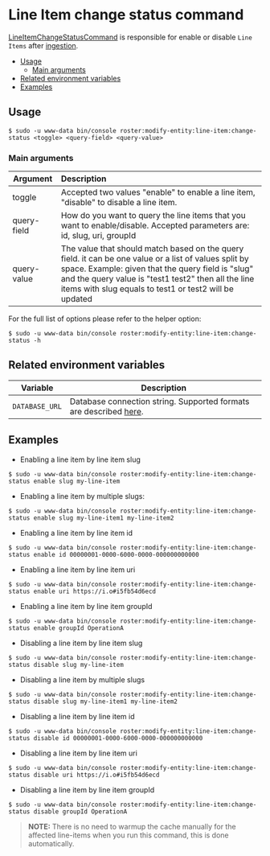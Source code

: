 # Line Item change status command

[LineItemChangeStatusCommand](../../src/Command/ModifyEntity/LineItem/LineItemChangeStatusCommand.php) is responsible for enable 
or disable `Line Items` after [ingestion](line-item-ingester-command.md).

- [Usage](#usage)
    - [Main arguments](#main-arguments)
- [Related environment variables](#related-environment-variables)
- [Examples](#examples)

## Usage
```shell script
$ sudo -u www-data bin/console roster:modify-entity:line-item:change-status <toggle> <query-field> <query-value>
```

### Main arguments

| Argument    | Description                                                                                                                                                                                                                                                                 |
| ------------|:----------------------------------------------------------------------------------------------------------------------------------------------------------------------------------------------------------------------------------------------------------------------------|
| toggle      | Accepted two values "enable" to enable a line item, "disable" to disable a line item.                                                                                                                                                                                       |
| query-field | How do you want to query the line items that you want to enable/disable. Accepted parameters are: id, slug, uri, groupId                                                                                                                                                    |
| query-value | The value that should match based on the query field. it can be one value or a list of values split by space. Example: given that the query field is "slug" and the query value is "test1 test2" then all the line items with slug equals to test1 or test2 will be updated |

For the full list of options please refer to the helper option:
```shell script
$ sudo -u www-data bin/console roster:modify-entity:line-item:change-status -h
```

## Related environment variables

| Variable | Description |
|----------|-------------|
| `DATABASE_URL` | Database connection string. Supported formats are described [here](https://www.doctrine-project.org/projects/doctrine-dbal/en/latest/reference/configuration.html#connecting-using-a-url). |

## Examples

- Enabling a line item by line item slug
```shell script
$ sudo -u www-data bin/console roster:modify-entity:line-item:change-status enable slug my-line-item
```
- Enabling a line item by multiple slugs:
 ```shell script
$ sudo -u www-data bin/console roster:modify-entity:line-item:change-status enable slug my-line-item1 my-line-item2
```
- Enabling a line item by line item id
```shell script
$ sudo -u www-data bin/console roster:modify-entity:line-item:change-status enable id 00000001-0000-6000-0000-000000000000
```
- Enabling a line item by line item uri
```shell script
$ sudo -u www-data bin/console roster:modify-entity:line-item:change-status enable uri https://i.o#i5fb54d6ecd
```
- Enabling a line item by line item groupId
```shell script
$ sudo -u www-data bin/console roster:modify-entity:line-item:change-status enable groupId OperationA
```
- Disabling a line item by line item slug
```shell script
$ sudo -u www-data bin/console roster:modify-entity:line-item:change-status disable slug my-line-item
```
- Disabling a line item by multiple slugs
```shell script
$ sudo -u www-data bin/console roster:modify-entity:line-item:change-status disable slug my-line-item1 my-line-item2
```
- Disabling a line item by line item id
```shell script
$ sudo -u www-data bin/console roster:modify-entity:line-item:change-status disable id 00000001-0000-6000-0000-000000000000
```
- Disabling a line item by line item uri
```shell script
$ sudo -u www-data bin/console roster:modify-entity:line-item:change-status disable uri https://i.o#i5fb54d6ecd
```
- Disabling a line item by line item groupId
```shell script
$ sudo -u www-data bin/console roster:modify-entity:line-item:change-status disable groupId OperationA
```

> **NOTE:** There is no need to warmup the cache manually for the affected line-items when you run this command,
>this is done automatically.
